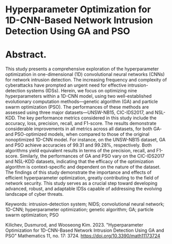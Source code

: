 # Hyperparameter Optimization for 1D-CNN-Based Network Intrusion Detection Using GA and PSO

# Abstract.
This study presents a comprehensive exploration of the hyperparameter optimization in one-dimensional (1D) convolutional neural networks (CNNs) for network intrusion detection. The increasing frequency and complexity of cyberattacks have prompted an urgent need for effective intrusion-detection systems (IDSs). Herein, we focus on optimizing nine hyperparameters within a 1D-CNN model, using two well-established evolutionary computation methods—genetic algorithm (GA) and particle swarm optimization (PSO). The performances of these methods are assessed using three major datasets—UNSW-NB15, CIC-IDS2017, and NSL-KDD. The key performance metrics considered in this study include the accuracy, loss, precision, recall, and F1-score. The results demonstrate considerable improvements in all metrics across all datasets, for both GA- and PSO-optimized models, when compared to those of the original nonoptimized 1D-CNN model. For instance, on the UNSW-NB15 dataset, GA and PSO achieve accuracies of 99.31 and 99.28%, respectively. Both algorithms yield equivalent results in terms of the precision, recall, and F1-score. Similarly, the performances of GA and PSO vary on the CIC-IDS2017 and NSL-KDD datasets, indicating that the efficacy of the optimization algorithm is context-specific and dependent on the nature of the dataset. The findings of this study demonstrate the importance and effects of efficient hyperparameter optimization, greatly contributing to the field of network security. This study serves as a crucial step toward developing advanced, robust, and adaptable IDSs capable of addressing the evolving landscape of cyber threats.

Keywords: intrusion-detection system; NIDS; convolutional neural network; 1D-CNN; hyperparameter optimization; genetic algorithm; GA; particle swarm optimization; PSO

Kilichev, Dusmurod, and Wooseong Kim. 2023. "Hyperparameter Optimization for 1D-CNN-Based Network Intrusion Detection Using GA and PSO" Mathematics 11, no. 17: 3724. https://doi.org/10.3390/math11173724
